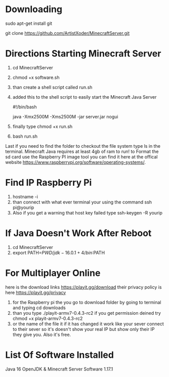 # Downloading 
sudo apt-get install git

git clone https://github.com/ArtistXoder/MinecraftServer.git

# Directions Starting Minecraft Server 
1) cd MinecraftServer
2) chmod +x software.sh
3) than create a shell script called run.sh 

4) added this to the shell script to easily start the Minecraft Java Server

   #!/bin/bash

   java -Xmx2500M -Xms2500M -jar server.jar nogui

5) finally type chmod +x run.sh
6) bash run.sh

Last if you need to find the folder to checkout the file system type ls in the terminal. Minecraft Java requires at least 4gb of ram to run!
to Format the sd card use the Raspberry PI image tool you can find it here at the offical website https://www.raspberrypi.org/software/operating-systems/.


# Find IP Raspberry Pi 
1) hostname -i 
2) than connect with what ever terminal your using  the command ssh pi@yourip 
3) Also if you get a warning that host key failed type ssh-keygen -R yourip 

# If Java Doesn't Work After Reboot 
1) cd MinecraftServer
2) export PATH=$PWD/jdk-16.0.1+4/bin:$PATH

# For Multiplayer Online 
here is the download links https://playit.gg/download
their privacy policy is here https://playit.gg/privacy 

1) for the Raspberry pi the you go to download folder by going to terminal and typing cd downloads
2) than you type ./playit-armv7-0.4.3-rc2 if you get permission deined try chmod +x playit-armv7-0.4.3-rc2 
3) or the name of the file it if it has changed 
it work like your sever connect to their sever so it's doesn't show your real IP but show only their IP they give you. Also it's free. 

# List Of Software Installed 
   Java 16 OpenJDK & Minecraft Server Software 1.17.1
